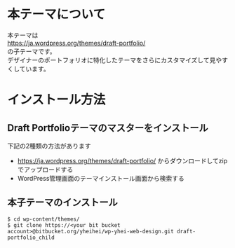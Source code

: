 # 本テーマについて
本テーマは  
https://ja.wordpress.org/themes/draft-portfolio/  
の子テーマです。  
デザイナーのポートフォリオに特化したテーマをさらにカスタマイズして見やすくしています。

# インストール方法

## Draft Portfolioテーマのマスターをインストール
下記の2種類の方法があります  

* https://ja.wordpress.org/themes/draft-portfolio/ からダウンロードしてzipでアップロードする
* WordPress管理画面のテーマインストール画面から検索する


## 本子テーマのインストール

```
$ cd wp-content/themes/
$ git clone https://<your bit bucket account>@bitbucket.org/yheihei/wp-yhei-web-design.git draft-portfolio_child
```

